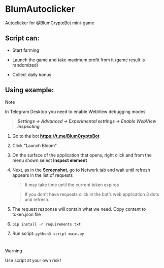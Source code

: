 # BlumAutoclicker
Autoclicker for @BlumCryptoBot mini-game

## Script can:
- Start farming
* Launch the game and take maximum profit from it (game result is randomized)
+ Collect daily bonus

## Using example:
> [!NOTE]
> In Telegram Desktop you need to enable WebView debugging modes

> ***Settings -> Advanced -> Experimental settings -> Enable WebView inspecting***

1. Go to the bot **https://t.me/BlumCryptoBot**
2. Click "Launch Bloom"
3. On the surface of the application that opens, right click and from the menu shown select **Inspect element**
4. Next, as in the [**Screenshot**](1.png), go to Network tab and wait until refresh appears in the list of requests
   > It may take time until the current token expires
   
   > If you don't have requests click in the bot’s web application  3 dots and refresh.
6. The request response will contain what we need. Copy content to token.json file
7. ```pip install -r requirements.txt```
8. Run script: ```python3 script main.py```
#
> [!WARNING]
> Use script at your own risk!
